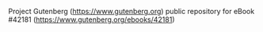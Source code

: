 Project Gutenberg (https://www.gutenberg.org) public repository for eBook #42181 (https://www.gutenberg.org/ebooks/42181)
